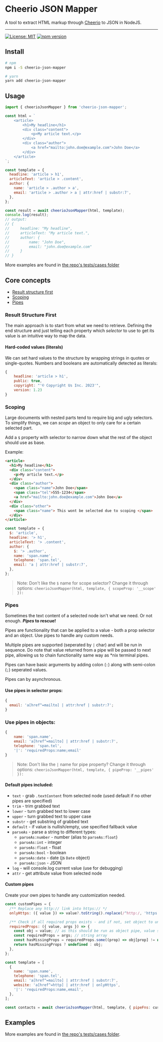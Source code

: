 # Cheerio JSON Mapper

A tool to extract HTML markup through [Cheerio](https://cheerio.js.org/) to JSON in NodeJS.

---

<!-- ![Build Status]() -->

[![License: MIT](https://img.shields.io/badge/License-MIT-green.svg)](LICENSE.md)
[![npm version](https://badge.fury.io/js/cheerio-json-mapper.svg)](https://badge.fury.io/js/cheerio-json-mapper)

## Install

```sh
# npm
npm i -S cheerio-json-mapper

# yarn
yarn add cheerio-json-mapper
```

## Usage

```js
import { cheerioJsonMapper } from 'cheerio-json-mapper';

const html = `
    <article>
        <h1>My headline</h1>
        <div class="content">
            <p>My article text.</p>
        </div>
        <div class="author">
            <a href="mailto:john.doe@example.com">John Doe</a>
        </div>
    </article>
`;

const template = {
  headline: 'article > h1',
  articleText: 'article > .content',
  author: {
    name: 'article > .author > a',
    email: 'article > .author > a | attr:href | substr:7',
  },
};

const result = await cheerioJsonMapper(html, template);
console.log(result);
// output:
// {
//     headline: "My headline",
//     articleText: "My article text.",
//     author: {
//         name: "John Doe",
//         email: "john.doe@example.com"
//     }
// }
```

More examples are found in [the repo's tests/cases folder](https://github.com/denkan/cheerio-json-mapper/tree/master/tests/cases)

## Core concepts

- [Result structure first](#result-structure-first)
- [Scoping](#scoping)
- [Pipes](#pipes)

### Result Structure First

The main approach is to start from what we need to retrieve. Defining the end structure and just telling each property which _selector_ to use to get its value is an intuitive way to map the data.

#### Hard-coded values (literals)

We can set hard values to the structure by wrapping strings in quotes or single-quotes. Numbers and booleans are automatically detected as literals:

```js
{
    headline: 'article > h1',
    public: true,
    copyright: "'© Copyright Us Inc. 2023'",
    version: 1.23
}
```

### Scoping

Large documents with nested parts tend to require big and ugly selectors. To simplify things, we can _scope_ an object to only care for a certain selected part.

Add a `$` property with selector to narrow down what the rest of the object should use as base.

Example:

```html
<article>
  <h1>My headline</h1>
  <div class="content">
    <p>My article text.</p>
  </div>
  <div class="author">
    <span class="name">John Doe</span>
    <span class="tel">555-1234</span>
    <a href="mailto:john.doe@example.com">John Doe</a>
  </div>
  <div class="other">
    <span class="name"> This wont be selected due to scoping </span>
  </div>
</article>
```

```js
const template = {
  $: 'article',
  headline: '> h1',
  articleText: '> .content',
  author: {
    $: '> .author',
    name: 'span.name',
    telephone: 'span.tel',
    email: 'a | attr:href | substr:7',
  },
};
```

> Note: Don't like the `$` name for scope selector? Change it through options: `cheerioJsonMapper(html, template, { scopeProp: '__scope' }): `

### Pipes

Sometimes the text content of a selected node isn't what we need. Or not enough. **_Pipes_ to rescue!**

Pipes are functionality that can be applied to a value - both a prop selector and an object. Use pipes to handle any custom needs.

Multiple pipes are supported (seperated by `|` char) and will be run in sequence. Do note that value returned from a pipe will be passed to next pipe, allowing us to chain functionality same way as \*nix terminal pipes.

Pipes can have basic arguments by adding colon (`:`) along with semi-colon (`;`) seperated values.

Pipes can by asynchronous.

#### Use pipes in selector props:

```js
{
  email: 'a[href^=mailto] | attr:href | substr:7';
}
```

### Use pipes in objects:

```js
{
    name: 'span.name',
    email: 'a[href^=mailto] | attr:href | substr:7',
    telephone: 'span.tel',
    '|': 'requiredProps:name;email'
}
```

> Note: Don't like the `|` name for pipe property? Change it through options: `cheerioJsonMapper(html, template, { pipeProp: '__pipes' }): `

#### Default pipes included:

- `text` - grab `.textContent` from selected node (used default if no other pipes are specified)
- `trim` - trim grabbed text
- `lower` - turn grabbed text to lower case
- `upper` - turn grabbed text to upper case
- `substr` - get substring of grabbed text
- `default` - if value is nullish/empty, use specified fallback value
- `parseAs` - parse a string to different types:
  - `parseAs:number` - number (alias to `parseAs:float`)
  - `parseAs:int` - integer
  - `parseAs:float` - float
  - `parseAs:bool` - boolean
  - `parseAs:date` - date (js `Date` object)
  - `parseAs:json` - JSON
- `log` - will console.log current value (use for debugging)
- `attr` - get attribute value from selected node

#### Custom pipes

Create your own pipes to handle any customization needed.

```js
const customPipes = {
  /** Replace any http:// link into https:// */
  onlyHttps: ({ value }) => value?.toString().replace(/^http:/, 'https:'),

  /** Check if all required props exists - and if not, set object to undefined  */
  requiredProps: ({ value, args }) => {
    const obj = value; // as this should be run as object pipe, value should be an object
    const requiredProps = args; // string array
    const hasMissingProps = requiredProps.some((prop) => obj[prop] != null);
    return hasMissingProps ? undefined : obj;
  },
};

const template = [
  {
    name: 'span.name',
    telephone: 'span.tel',
    email: 'a[href^=mailto] | attr:href | substr:7',
    website: 'a[href^=http] | attr:href | onlyHttps',
    '|': 'requiredProps:name,email',
  },
];

const contacts = await cheerioJsonMapper(html, template, { pipeFns: customPipes });
```

## Examples

More examples are found in [the repo's tests/cases folder](https://github.com/denkan/cheerio-json-mapper/tree/master/tests/cases).
